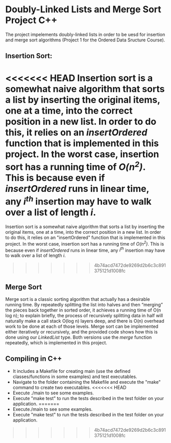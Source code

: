 # Doubly-Linked Lists and Merge Sort Project C++

The project impelements doubly-linked lists in order to be uesd for insertion and merge sort algorithms (Project 1 for the Ordered Data Sructure Course).


## Insertion Sort:
<<<<<<< HEAD
Insertion sort is a somewhat naive algorithm that sorts a list by inserting the original items, one at a time, into the correct position in a new list. In order to do this, it relies on an *insertOrdered* function that is implemented in this project. In the worst case, insertion sort has a running time of *O(n<sup>2</sup>)*. This is because even if *insertOrdered* runs in linear time, any *i<sup>th</sup>* insertion may have to walk over a list of length *i*.
=======
Insertion sort is a somewhat naive algorithm that sorts a list by inserting the original items, one at a time, into the correct position in a new list. In order to do this, it relies on an "insertOrdered" function that is implemented in this project. In the worst case, insertion sort has a running time of *O(n<sup>2</sup>)*. This is because even if *insertOrdered* runs in linear time, any *i<sup>th</sup>* insertion may have to walk over a list of length *i*.
>>>>>>> 4b74acd7472de9269d2b6c3c891375121d1008fc

## Merge Sort
Merge sort is a classic sorting algorithm that actually has a desirable running time. By repeatedly splitting the list into halves and then “merging” the pieces back together in sorted order, it achieves a running time of O(n log n); to explain briefly, the process of recursively splitting data in half will naturally make a call stack O(log n) layers deep, and there is O(n) overhead work to be done at each of those levels. Merge sort can be implemented either iteratively or recursively, and the provided code shows how this is done using our
*LinkedList* type. Both versions use the *merge* function repeatedly, which is implemented in this project.


## Compiling in C++
- It includes a Makefile for creating main (use the defined classes/functions in some examples) and test executables.
- Navigate to the folder containing the Makefile and execute the "make" command to create two executables.
<<<<<<< HEAD
- Execute ./main to see some examples.
- Execute "make test" to run the tests described in the test folder on your application.
=======
- Execute./main to see some examples.
- Execute "make test" to run the tests described in the test folder on your application.
>>>>>>> 4b74acd7472de9269d2b6c3c891375121d1008fc
